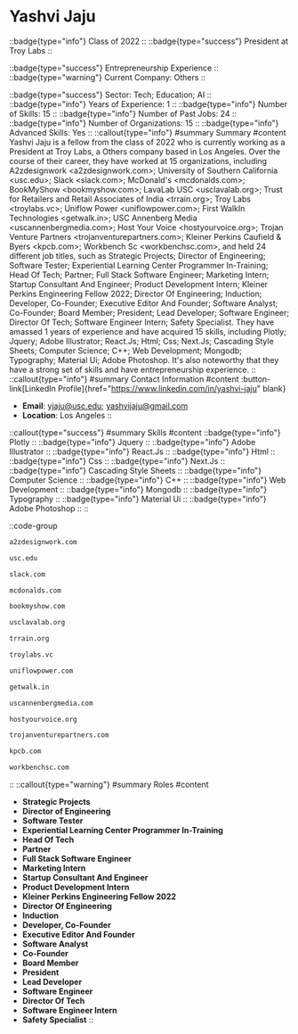 # Yashvi Jaju
::badge{type="info"}
Class of 2022
::
::badge{type="success"}
President at Troy Labs
::

::badge{type="success"}
Entrepreneurship Experience
::
::badge{type="warning"}
Current Company: Others
::

::badge{type="success"}
Sector: Tech; Education; AI
::
::badge{type="info"}
Years of Experience: 1
::
::badge{type="info"}
Number of Skills: 15
::
::badge{type="info"}
Number of Past Jobs: 24
::
::badge{type="info"}
Number of Organizations: 15
::
::badge{type="info"}
Advanced Skills: Yes
::
::callout{type="info"}
#summary
Summary
#content
Yashvi Jaju is a fellow from the class of 2022 who is currently working as a President at Troy Labs, a Others company based in Los Angeles. Over the course of their career, they have worked at 15 organizations, including A2zdesignwork <a2zdesignwork.com>; University of Southern California <usc.edu>; Slack <slack.com>; McDonald's <mcdonalds.com>; BookMyShow <bookmyshow.com>; LavaLab USC <usclavalab.org>; Trust for Retailers and Retail Associates of India <trrain.org>; Troy Labs <troylabs.vc>; Uniflow Power <uniflowpower.com>; First WalkIn Technologies <getwalk.in>; USC Annenberg Media <uscannenbergmedia.com>; Host Your Voice <hostyourvoice.org>; Trojan Venture Partners <trojanventurepartners.com>; Kleiner Perkins Caufield & Byers <kpcb.com>; Workbench Sc <workbenchsc.com>, and held 24 different job titles, such as Strategic Projects; Director of Engineering; Software Tester; Experiential Learning Center Programmer In-Training; Head Of Tech; Partner; Full Stack Software Engineer; Marketing Intern; Startup Consultant And Engineer; Product Development Intern; Kleiner Perkins Engineering Fellow 2022; Director Of Engineering; Induction; Developer, Co-Founder; Executive Editor And Founder; Software Analyst; Co-Founder; Board Member; President; Lead Developer; Software Engineer; Director Of Tech; Software Engineer Intern; Safety Specialist. They have amassed 1 years of experience and have acquired 15 skills, including Plotly; Jquery; Adobe Illustrator; React.Js; Html; Css; Next.Js; Cascading Style Sheets; Computer Science; C++; Web Development; Mongodb; Typography; Material Ui; Adobe Photoshop. It's also noteworthy that they have a strong set of skills and have entrepreneurship experience.
::
::callout{type="info"}
#summary
Contact Information
#content
:button-link[LinkedIn Profile]{href="https://www.linkedin.com/in/yashvi-jaju" blank}
- **Email**: yjaju@usc.edu; yashvijaju@gmail.com
- **Location**: Los Angeles
::

::callout{type="success"}
#summary
Skills
#content
::badge{type="info"}
Plotly
::
::badge{type="info"}
Jquery
::
::badge{type="info"}
Adobe Illustrator
::
::badge{type="info"}
React.Js
::
::badge{type="info"}
Html
::
::badge{type="info"}
Css
::
::badge{type="info"}
Next.Js
::
::badge{type="info"}
Cascading Style Sheets
::
::badge{type="info"}
Computer Science
::
::badge{type="info"}
C++
::
::badge{type="info"}
Web Development
::
::badge{type="info"}
Mongodb
::
::badge{type="info"}
Typography
::
::badge{type="info"}
Material Ui
::
::badge{type="info"}
Adobe Photoshop
::
::

::code-group
```bash [A2zdesignwork]
a2zdesignwork.com
```
```bash [University of Southern California]
usc.edu
```
```bash [Slack]
slack.com
```
```bash [McDonald's]
mcdonalds.com
```
```bash [BookMyShow]
bookmyshow.com
```
```bash [LavaLab USC]
usclavalab.org
```
```bash [Trust for Retailers and Retail Associates of India]
trrain.org
```
```bash [Troy Labs]
troylabs.vc
```
```bash [Uniflow Power]
uniflowpower.com
```
```bash [First WalkIn Technologies]
getwalk.in
```
```bash [USC Annenberg Media]
uscannenbergmedia.com
```
```bash [Host Your Voice]
hostyourvoice.org
```
```bash [Trojan Venture Partners]
trojanventurepartners.com
```
```bash [Kleiner Perkins Caufield & Byers]
kpcb.com
```
```bash [Workbench Sc]
workbenchsc.com
```
::
::callout{type="warning"}
#summary
Roles
#content
- **Strategic Projects**
- **Director of Engineering**
- **Software Tester**
- **Experiential Learning Center Programmer In-Training**
- **Head Of Tech**
- **Partner**
- **Full Stack Software Engineer**
- **Marketing Intern**
- **Startup Consultant And Engineer**
- **Product Development Intern**
- **Kleiner Perkins Engineering Fellow 2022**
- **Director Of Engineering**
- **Induction**
- **Developer, Co-Founder**
- **Executive Editor And Founder**
- **Software Analyst**
- **Co-Founder**
- **Board Member**
- **President**
- **Lead Developer**
- **Software Engineer**
- **Director Of Tech**
- **Software Engineer Intern**
- **Safety Specialist**
::

